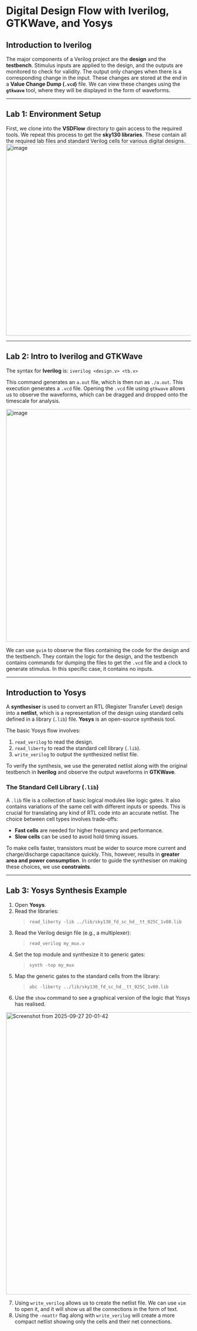 # Digital Design Flow with Iverilog, GTKWave, and Yosys

## Introduction to Iverilog

The major components of a Verilog project are the **design** and the **testbench**. Stimulus inputs are applied to the design, and the outputs are monitored to check for validity. The output only changes when there is a corresponding change in the input. These changes are stored at the end in a **Value Change Dump (`.vcd`)** file. We can view these changes using the **`gtkwave`** tool, where they will be displayed in the form of waveforms.

---

## Lab 1: Environment Setup

First, we clone into the **VSDFlow** directory to gain access to the required tools. We repeat this process to get the **sky130 libraries**. These contain all the required lab files and standard Verilog cells for various digital designs.
<img width="877" height="522" alt="image" src="https://github.com/user-attachments/assets/5d17a2fd-2bab-49af-b494-c91d462aa784" />

---

## Lab 2: Intro to Iverilog and GTKWave

The syntax for **Iverilog** is:
`iverilog <design.v> <tb.v>`

This command generates an `a.out` file, which is then run as `./a.out`. This execution generates a `.vcd` file. Opening the `.vcd` file using `gtkwave` allows us to observe the waveforms, which can be dragged and dropped onto the timescale for analysis.

<img width="1092" height="634" alt="image" src="https://github.com/user-attachments/assets/0a3ad584-905c-43f4-acb3-2678bbf8ac3e" />

We can use `gvim` to observe the files containing the code for the design and the testbench. They contain the logic for the design, and the testbench contains commands for dumping the files to get the `.vcd` file and a clock to generate stimulus. In this specific case, it contains no inputs.

---

## Introduction to Yosys

A **synthesiser** is used to convert an RTL (Register Transfer Level) design into a **netlist**, which is a representation of the design using standard cells defined in a library (`.lib`) file. **Yosys** is an open-source synthesis tool.

The basic Yosys flow involves:
1.  `read_verilog` to read the design.
2.  `read_liberty` to read the standard cell library (`.lib`).
3.  `write_verilog` to output the synthesized netlist file.

To verify the synthesis, we use the generated netlist along with the original testbench in **Iverilog** and observe the output waveforms in **GTKWave**.

### The Standard Cell Library (`.lib`)

A `.lib` file is a collection of basic logical modules like logic gates. It also contains variations of the same cell with different inputs or speeds. This is crucial for translating any kind of RTL code into an accurate netlist. The choice between cell types involves trade-offs:
* **Fast cells** are needed for higher frequency and performance.
* **Slow cells** can be used to avoid hold timing issues.

To make cells faster, transistors must be wider to source more current and charge/discharge capacitance quickly. This, however, results in **greater area and power consumption**. In order to guide the synthesiser on making these choices, we use **constraints**.

---

## Lab 3: Yosys Synthesis Example

1.  Open **Yosys**.
2.  Read the libraries:
    > `read_liberty -lib ../lib/sky130_fd_sc_hd__tt_025C_1v80.lib`
3.  Read the Verilog design file (e.g., a multiplexer):
    > `read_verilog my_mux.v`
4.  Set the top module and synthesize it to generic gates:
    > `synth -top my_mux`
5.  Map the generic gates to the standard cells from the library:
    > `abc -liberty ../lib/sky130_fd_sc_hd__tt_025C_1v80.lib`
6.  Use the `show` command to see a graphical version of the logic that Yosys has realised.

<img width="1210" height="769" alt="Screenshot from 2025-09-27 20-01-42" src="https://github.com/user-attachments/assets/e9b63901-0d36-494f-baf8-58208118d73d" />


7.  Using `write_verilog` allows us to create the netlist file. We can use `vim` to open it, and it will show us all the connections in the form of text.
8.  Using the `-noattr` flag along with `write_verilog` will create a more compact netlist showing only the cells and their net connections.
